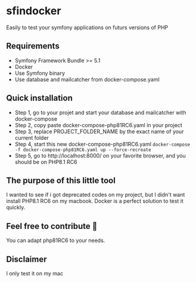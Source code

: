 # sfindocker
Easily to test your symfony applications on futurs versions of PHP

## Requirements 

 * Symfony Framework Bundle >= 5.1
 * Docker
 * Use Symfony binary
 * Use database and mailcatcher from docker-compose.yaml

## Quick installation

 * Step 1, go to your projet and start your database and mailcatcher with docker-compose
 * Step 2, copy paste docker-compose-php81RC6.yaml in your project
 * Step 3, replace PROJECT_FOLDER_NAME by the exact name of your current folder
 * Step 4, start this new docker-compose-php81RC6.yaml `docker-compose -f docker-compose-php81RC6.yaml up --force-recreate`
 * Step 5, go to http://localhost:8000/ on your favorite browser, and you should be on PHP8.1 RC6

## The purpose of this little tool

I wanted to see if i got deprecated codes on my project, but I didn't want install PHP8.1 RC6 on my macbook. Docker is a perfect solution to test it quickly. 

## Feel free to contribute 🚀

You can adapt php81RC6 to your needs. 

## Disclaimer 

I only test it on my mac
